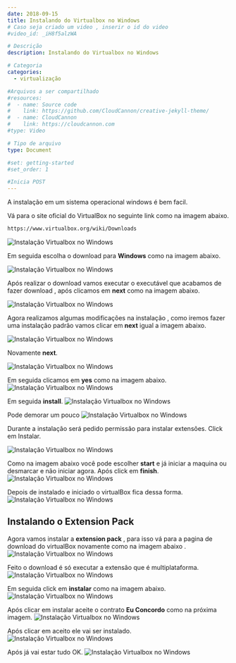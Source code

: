 ```yaml
---
date: 2018-09-15
title: Instalando do Virtualbox no Windows
# Caso seja criado um video , inserir o id do video
#video_id: _iH8f5alzWA

# Descrição
description: Instalando do Virtualbox no Windows

# Categoria
categories:
  - virtualização

#Arquivos a ser compartilhado
#resources:
#  - name: Source code
#    link: https://github.com/CloudCannon/creative-jekyll-theme/
#  - name: CloudCannon
#    link: https://cloudcannon.com
#type: Video

# Tipo de arquivo
type: Document

#set: getting-started
#set_order: 1

#Inicia POST
---
```



A instalação em um sistema operacional windows é bem facil.

Vá para o site oficial do VirtualBox no seguinte link como na imagem abaixo.
```sh
https://www.virtualbox.org/wiki/Downloads
```

![Instalação Virtualbox no Windows](https://raw.githubusercontent.com/ABase-BR/abase-br.github.io/master/images/Virtualbox/Instalacao-Sistema-Windows/1-VirtualBox.png)

Em seguida escolha o download para **Windows** como na imagem abaixo.

![Instalação Virtualbox no Windows](https://raw.githubusercontent.com/ABase-BR/abase-br.github.io/master/images/Virtualbox/Instalacao-Sistema-Windows/2-VirtualBox.png)

Após realizar o download vamos executar o executável que acabamos de fazer download , após clicamos em **next** como na imagem abaixo.

![Instalação Virtualbox no Windows](https://raw.githubusercontent.com/ABase-BR/abase-br.github.io/master/images/Virtualbox/Instalacao-Sistema-Windows/3-VirtualBox.png)

Agora realizamos algumas modificações na instalação , como iremos fazer uma instalação padrão vamos clicar em **next** igual a imagem abaixo.

![Instalação Virtualbox no Windows](https://raw.githubusercontent.com/ABase-BR/abase-br.github.io/master/images/Virtualbox/Instalacao-Sistema-Windows/4-VirtualBox.png)

Novamente **next**.

![Instalação Virtualbox no Windows](https://raw.githubusercontent.com/ABase-BR/abase-br.github.io/master/images/Virtualbox/Instalacao-Sistema-Windows/5-VirtualBox.png)

Em seguida clicamos em **yes** como na imagem abaixo.
![Instalação Virtualbox no Windows](https://raw.githubusercontent.com/ABase-BR/abase-br.github.io/master/images/Virtualbox/Instalacao-Sistema-Windows/6-VirtualBox.png)


Em seguida **install**.
![Instalação Virtualbox no Windows](https://raw.githubusercontent.com/ABase-BR/abase-br.github.io/master/images/Virtualbox/Instalacao-Sistema-Windows/7-VirtualBox.png)

Pode demorar um pouco
![Instalação Virtualbox no Windows](https://raw.githubusercontent.com/ABase-BR/abase-br.github.io/master/images/Virtualbox/Instalacao-Sistema-Windows/8-VirtualBox.png)

Durante a instalação será pedido permissão para instalar extensões. Click em Instalar.

![Instalação Virtualbox no Windows](https://raw.githubusercontent.com/ABase-BR/abase-br.github.io/master/images/Virtualbox/Instalacao-Sistema-Windows/9-VirtualBox.png)

Como na imagem abaixo você pode escolher **start** e já iniciar a maquina ou desmarcar e não iniciar agora. Após click em **finish**.
![Instalação Virtualbox no Windows](https://raw.githubusercontent.com/ABase-BR/abase-br.github.io/master/images/Virtualbox/Instalacao-Sistema-Windows/10-VirtualBox.png)

Depois de instalado e iniciado o virtualBox fica dessa forma.
![Instalação Virtualbox no Windows](https://raw.githubusercontent.com/ABase-BR/abase-br.github.io/master/images/Virtualbox/Instalacao-Sistema-Windows/11-VirtualBox.png)

## Instalando o Extension Pack
Agora vamos instalar a **extension pack** , para isso vá para a pagina de download do virtualBox novamente como na imagem abaixo .
![Instalação Virtualbox no Windows](https://raw.githubusercontent.com/ABase-BR/abase-br.github.io/master/images/Virtualbox/Instalacao-Sistema-Windows/12-VirtualBox.png)

Feito o download é só executar a extensão que é multiplataforma.
![Instalação Virtualbox no Windows](https://raw.githubusercontent.com/ABase-BR/abase-br.github.io/master/images/Virtualbox/Instalacao-Sistema-Windows/13-VirtualBox.png)

Em seguida click em **instalar** como na imagem abaixo.
![Instalação Virtualbox no Windows](https://raw.githubusercontent.com/ABase-BR/abase-br.github.io/master/images/Virtualbox/Instalacao-Sistema-Windows/14-VirtualBox.png)


Após clicar em instalar aceite o contrato **Eu Concordo** como na próxima imagem.
![Instalação Virtualbox no Windows](https://raw.githubusercontent.com/ABase-BR/abase-br.github.io/master/images/Virtualbox/Instalacao-Sistema-Windows/15-VirtualBox.png)

Após clicar em aceito ele vai ser instalado.
![Instalação Virtualbox no Windows](https://raw.githubusercontent.com/ABase-BR/abase-br.github.io/master/images/Virtualbox/Instalacao-Sistema-Windows/16-VirtualBox.png)

Após já vai estar tudo OK.
![Instalação Virtualbox no Windows](https://raw.githubusercontent.com/ABase-BR/abase-br.github.io/master/images/Virtualbox/Instalacao-Sistema-Windows/17-VirtualBox.png)
